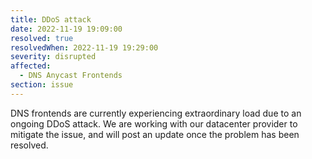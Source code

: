 ```yaml
---
title: DDoS attack
date: 2022-11-19 19:09:00
resolved: true
resolvedWhen: 2022-11-19 19:29:00
severity: disrupted
affected:
  - DNS Anycast Frontends
section: issue
---
```


DNS frontends are currently experiencing extraordinary load due to an ongoing DDoS attack. We are working with our datacenter provider to mitigate the issue, and will post an update once the problem has been resolved.
